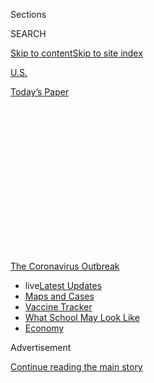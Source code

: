 <div id="app">

<div id="standalone-header">

<div class="interactive-masthead NYTAppHideMasthead css-qz70u6 e1suatyy0">

<div class="section css-ui9rw0 e1suatyy2">

<div class="css-eph4ug er09x8g0">

<div class="css-6n7j50">

</div>

<span class="css-1dv1kvn">Sections</span>

<div class="css-10488qs">

<span class="css-1dv1kvn">SEARCH</span>

</div>

[Skip to content](#site-content)[Skip to site
index](#site-index)

</div>

<div id="masthead-section-label" class="css-1wr3we4 eaxe0e00">

[U.S.](https://www.nytimes3xbfgragh.onion/section/us)

</div>

<div class="css-10698na e1huz5gh0">

</div>

</div>

<div id="masthead-bar-one" class="section hasLinks css-15hmgas e1csuq9d3">

<div class="css-uqyvli e1csuq9d0">

</div>

<div class="css-1uqjmks e1csuq9d1">

</div>

<div class="css-9e9ivx">

[](https://myaccount.nytimes3xbfgragh.onion/auth/login?response_type=cookie&client_id=vi)

</div>

<div class="css-1bvtpon e1csuq9d2">

[Today’s
Paper](https://www.nytimes3xbfgragh.onion/section/todayspaper)

</div>

</div>

</div>

<div class="css-1aor85t" style="opacity:0.000000001;z-index:-1;visibility:hidden">

<div class="css-1hqnpie">

<div class="css-epjblv">

<span class="css-17xtcya">[U.S.](/section/us)</span><span class="css-x15j1o">|</span><span class="css-fwqvlz">The
Risk That Students Could Arrive at School With the
Coronavirus</span>

</div>

<div class="css-k008qs">

<div class="css-1iwv8en">

<span class="css-18z7m18"></span>

<div>

</div>

</div>

<span class="css-1n6z4y">https://nyti.ms/315fGaL</span>

<div class="css-1705lsu">

<div class="css-4xjgmj">

<div class="css-4skfbu" data-role="toolbar" data-aria-label="Social Media Share buttons, Save button, and Comments Panel with current comment count" data-testid="share-tools">

  - 
  - 
  - 
  - 
    
    <div class="css-6n7j50">
    
    </div>

  - 
  - 

</div>

</div>

</div>

</div>

</div>

</div>

<div id="NYT_TOP_BANNER_REGION" class="css-mij9hh">

<div>

<div id="styln-prism-menu-1592847958612" class="section interactive-content interactive-size-medium css-1xxkt5x">

<div class="css-17ih8de interactive-body">

<div id="scroll-container" class="css-1gj85ro">

[<span class="styln-title-wrap"><span class="css-1pje3qr">The
Coronavirus</span><span class="css-1pje3qr">
Outbreak</span></span>](https://www.nytimes3xbfgragh.onion/news-event/coronavirus?action=click&pgtype=Article&state=default&region=TOP_BANNER&context=storylines_menu)

  - <span class="css-kqxiym" data-emphasize="true">live</span>[Latest
    Updates](https://www.nytimes3xbfgragh.onion/2020/08/01/world/coronavirus-covid-19.html?action=click&pgtype=Article&state=default&region=TOP_BANNER&context=storylines_menu)
  - [Maps and
    Cases](https://www.nytimes3xbfgragh.onion/interactive/2020/us/coronavirus-us-cases.html?action=click&pgtype=Article&state=default&region=TOP_BANNER&context=storylines_menu)
  - [Vaccine
    Tracker](https://www.nytimes3xbfgragh.onion/interactive/2020/science/coronavirus-vaccine-tracker.html?action=click&pgtype=Article&state=default&region=TOP_BANNER&context=storylines_menu)
  - [What School May Look
    Like](https://www.nytimes3xbfgragh.onion/interactive/2020/07/29/us/schools-reopening-coronavirus.html?action=click&pgtype=Article&state=default&region=TOP_BANNER&context=storylines_menu)
  - [Economy](https://www.nytimes3xbfgragh.onion/live/2020/07/31/business/stock-market-today-coronavirus?action=click&pgtype=Article&state=default&region=TOP_BANNER&context=storylines_menu)

</div>

</div>

</div>

</div>

</div>

<div id="top-wrapper" class="css-1sy8kpn">

<div id="top-slug" class="css-l9onyx">

Advertisement

</div>

[Continue reading the main
story](#after-top)

<div class="ad top-wrapper" style="text-align:center;height:100%;display:block;min-height:250px">

<div id="top" class="place-ad" data-position="top" data-size-key="top">

</div>

</div>

<div id="after-top">

</div>

</div>

<div class="css-11kjks6" data-role="region" data-aria-label="comments panel" tabindex="-1">

<div class="css-1h21wu5">

<div class="css-akb3vb">

<div>

<div class="css-1yip8nf">

## [Comments](#commentsContainer)

[The Risk That Students Could Arrive at School With the
Coronavirus]()[Skip to Comments]()

<div class="css-c32q7m">

The comments section is closed. To submit a letter to the editor for
publication, write to <letters@NYTimes.com>.

</div>

</div>

<div class="css-1bxnhxc">

</div>

<div class="css-1yip8nf">

</div>

</div>

</div>

</div>

</div>

</div>

<div id="site-content" data-role="main">

# The Risk That Students Could Arrive at School With the Coronavirus

<div class="css-1vegfwe interactive-byline-container">

By [<span class="css-1baulvz" itemprop="name">James
Glanz</span>](https://www.nytimes3xbfgragh.onion/by/james-glanz),
[<span class="css-1baulvz" itemprop="name">Benedict
Carey</span>](https://www.nytimes3xbfgragh.onion/by/benedict-carey) and
<span class="css-1baulvz last-byline" itemprop="name">Matthew
Conlen</span>July 31,
2020

</div>

<div id="interactive-standalone-sharetools" class="css-wkcogx">

<div>

<div class="interactive-sharetools css-9z2bwm" data-role="toolbar" data-aria-label="Social Media Share buttons, Save button, and Comments Panel with current comment count" data-testid="share-tools">

  - 
  - 
  - 
  - 
    
    <div class="css-6n7j50">
    
    </div>

  - *<span class="css-1dtr3u3">289</span>*

</div>

</div>

</div>

As schools grapple with how to reopen, new estimates show that large
parts of the country would likely see infected students if classrooms
opened
now.

<div id="coronavirus-school-reopening-risk" class="section interactive-standard interactive-content interactive-size-scoop css-uc81c" data-id="100000007265537">

<div class="css-17ih8de interactive-body">

<div class="g-story g-freebird g-max-limit" data-preview-slug="2020-07-28-coronavirus-school-reopening-risk">

<div class="g-asset g-graphic g-map-container" style="max-width: 1050px">

<div data-role="img">

<div class="map-key-container">

<div id="nationalmap-key" class="g-key keytype-segmented">

<div class="g-key-row g-key-row-title">

Estimated infected people arriving in the first week

</div>

<div class="key-wrap">

<div class="g-key-row">

<span class="g-key-rect" style="background-color: #ffffff"></span>

1

</div>

<div class="g-key-row">

<span class="g-key-rect" style="background-color: #f4e5d2"></span>

2

</div>

<div class="g-key-row">

<span class="g-key-rect" style="background-color: #fed79c"></span>

3

</div>

<div class="g-key-row">

<span class="g-key-rect" style="background-color: #fba529"></span>

5

</div>

<div class="g-key-row">

<span class="g-key-rect" style="background-color: #ff6600"></span>

10+

</div>

<div class="g-key-row">

<span class="g-key-rect" style="background-color: #ff3000"></span>

</div>

</div>

</div>

<div class="nationalmap-zoom">

<span>+</span>

<span>-</span>

</div>

</div>

<div id="nationalmap-wrap" class="nationalmap-wrap">

</div>

<div class="map_buttons">

<div class="map_button" data-value="10">

Pod of 10

</div>

<div class="map_button" data-value="100">

School of 100

</div>

<div class="map_button selected" data-value="500">

School of 500

</div>

<div class="map_button" data-value="1000">

School of 1,000

</div>

</div>

</div>

<div class="g-source">

<span class="g-credit">Source: Lauren Ancel Meyers and Spencer Fox, the
University of Texas at Austin; Michael Lachmann, Santa Fe
Institute</span>

</div>

</div>

Millions of families face an excruciating choice this fall: Should their
children attend if local schools reopen their classrooms, and risk being
exposed to the coronavirus? Or should they stay home and lose out on
in-person instruction?

No single factor can settle such a fraught decision. But new estimates
provide a rough gauge of the risk that students and educators could
encounter at school in each county in the United States.

The estimates, from researchers at the University of Texas at Austin,
range from sobering to surprisingly reassuring, depending on the area
and the size of the school.

Based on current infection rates, more than 80 percent of Americans live
in a county where at least one infected person would be expected to show
up to a school of 500 students and staff in the first week, if school
started today.

In the highest-risk areas — including Miami, Fort Lauderdale, Nashville
and Las Vegas — at least five students or staff would be expected to
show up infected with the virus at a school of 500 people.

The high numbers reflect the rapid spread of the virus in those areas,
where more than 1 in 70 people are estimated to be currently infected.

At the same time, smaller, isolated groups of students face a much lower
risk. Some schools are considering [narrowing classes
down](https://www.nytimes3xbfgragh.onion/interactive/2020/07/29/us/schools-reopening-coronavirus.html)
to small “pods,” with students who mainly come in contact with their
teacher and each other. While the chance of having an infected person at
the school would stay the same, the risk of exposure within those pods
would be much lower.

If they remain isolated from the rest of the school — a tall order —
10-person pods in every part of the country would be unlikely to include
an infected person in that first week.

<div class="g-asset g-graphic" style="max-width: 600px">

### How many infected people might arrive if classes started today?

<div data-role="img">

<div id="g-comparisons-table">

<div class="g-select">

<span class="g-select-wrap"> </span>

</div>

</div>

</div>

</div>

</div>

</div>

</div>

</div>

</div>

Pod of 10

School of 100

School of 500

School of 1,000

<div class="g-source">

<span class="g-credit">Note: Estimates show potential infected people
arriving during the first week of instruction. A zero indicates a low
probability that an infected person will show up in the school or pod
during that week.</span>

</div>

Education experts and disease researchers said information that reflects
local conditions could be critical in shaping decisions by parents,
teachers, administrators and political leaders.

“It’s meant to guide schools so they can anticipate when it might be
safe, or easier, to open and bring kids in,” said Lauren Ancel Meyers,
an epidemiologist at the University of Texas at Austin who led the
research team.

The projections are rough guidelines based on the estimated prevalence
of the virus in each county, which is drawn from a New York Times
database of cases, and estimates that five people may be infected for
each known case. Those estimates reflect current levels of infection
around the country and are likely to change, improving or worsening in
individual communities over the next weeks and months.

The estimates assume that children are as likely to carry and transmit
the virus as adults — “a large assumption, given the unknowns about
children,” said Spencer Fox, a member of the research team.

“This is meant to be a rough guide, a first step,” Dr. Fox said.

Some preliminary studies have suggested that children are infected less
often, or that young ones do not transmit the disease as readily, which
could reduce the risk, said Carl T. Bergstrom, a professor of biology at
the University of Washington. But those questions [remain
unresolved](https://www.nytimes3xbfgragh.onion/2020/07/30/health/coronavirus-children.html),
he said.

Still, the information “really helps put things into context for
parents,” Dr. Bergstrom said. “Anything that could help you do that both
helps you make better decisions and offers a level of comfort and
assurance.”

Many districts will start the school year remotely. Those that do open
buildings will hedge the risks by [taking various
measures](https://www.nytimes3xbfgragh.onion/interactive/2020/07/29/us/schools-reopening-coronavirus.html),
such as requiring masks and social distancing, holding classes outside
when possible or bringing students to school on alternating schedules.

Plans announced by some of the nation’s largest school systems already
show the range of choices in play. Districts
in[](https://www.nytimes3xbfgragh.onion/2020/07/13/us/lausd-san-diego-school-reopening.html)[San
Diego and Los
Angeles](https://www.nytimes3xbfgragh.onion/2020/07/13/us/lausd-san-diego-school-reopening.html),
citing the risk of crowded classrooms, said they would operate online in
the fall, as will the [vast majority of schools in
California](https://www.nytimes3xbfgragh.onion/2020/07/17/us/california-schools-reopening-newsom.html)
under guidelines issued by the
state.[](https://www.nytimes3xbfgragh.onion/2020/07/08/nyregion/nyc-schools-reopening-plan.html)[New
York
City](https://www.nytimes3xbfgragh.onion/2020/07/08/nyregion/nyc-schools-reopening-plan.html),
though, is planning a partial reopening, allowing classroom attendance
one to three times a week.

But decisions on remote learning come with their own concerns, said Greg
J. Duncan, an education professor at the University of California,
Irvine. [Studies have
shown](https://www.nytimes3xbfgragh.onion/2020/06/05/us/coronavirus-education-lost-learning.html)
that younger children and those in lower-income districts do not learn
as well online as they do in person. For lower-income children, that gap
in learning can persist, he said.

Wealthy families, which have more resources and workarounds, will be far
more risk-averse than others, Dr. Duncan said.

“One infection is too many” will likely be the refrain of wealthier
families, he said. “Any slight chance that their child is going to be
infected is probably going to get them to jump to a decision more
quickly than lower-income families.”

Although the risk varies by school size, in the hardest-hit areas of the
country, even small schools face significant risks.

In eight states, most people live in counties where even a school of
only 100 people would probably see an infected person in the first week
if school started today, the estimates say: Louisiana, Alabama,
Mississippi, Florida, Nevada, Tennessee, Arizona and Georgia.

The list is even longer for schools of 500 people: The vast majority of
people in 19 states, including California, Texas and Illinois, live in
counties where at least one infected person would likely show up to
school in the first week if in-person classes were held. Many of those
areas have elected to hold classes online for now.

Many parents are consumed with the question of returning to school, and
there is hunger for solid guidance, said Annette Campbell Anderson,
deputy director of the Johns Hopkins Center for Safe and Healthy
Schools.

“They want to see the data to make them feel that they have a model that
they can trust,” Dr. Anderson said. “And we need it. We need this kind
of
data.”

<div id="interactive-footer-container" class="css-ovgi28 interactive-footer-container">

Notes: Estimates approximate the proportion of the population that is
infectious based on the number who were infected during the preceding
seven days, from data ending July 28. The calculations assume that
students and teachers come in to school at least once a week and won’t
come in if they are symptomatic. The estimates are likely to change as
the epidemic gets better or worse in certain areas. The estimates assume
that five people are infected for each known case. The estimated range
of infected people shown on the map is based on scenarios with between
three and 10 people infected for each known
case.

<div id="interactive-addendum-list" class="css-1yiqkdd interactive-addendum-list">

</div>

</div>

<div id="standalone-footer">

<div>

<div>

<div id="interactive-footer-wrapper">

<div class="css-i29ckm">

<div class="css-1oeie6n">

Read 289
Comments

</div>

<div class="interactive-sharetools css-9z2bwm" data-role="toolbar" data-aria-label="Social Media Share buttons, Save button, and Comments Panel with current comment count" data-testid="share-tools">

  - 
  - 
  - 
  - 
    
    <div class="css-6n7j50">
    
    </div>

</div>

</div>

<div>

</div>

<div id="bottom-wrapper" class="css-1ede5it">

<div id="bottom-slug" class="css-l9onyx">

Advertisement

</div>

[Continue reading the main
story](#after-bottom)

<div id="bottom" class="ad bottom-wrapper" style="text-align:center;height:100%;display:block;min-height:90px">

</div>

<div id="after-bottom">

</div>

</div>

## Site Index

<div>

</div>

## Site Information Navigation

  - [© <span>2020</span> <span>The New York Times
    Company</span>](https://help.nytimes3xbfgragh.onion/hc/en-us/articles/115014792127-Copyright-notice)

<!-- end list -->

  - [NYTCo](https://www.nytco.com/)
  - [Contact
    Us](https://help.nytimes3xbfgragh.onion/hc/en-us/articles/115015385887-Contact-Us)
  - [Work with us](https://www.nytco.com/careers/)
  - [Advertise](https://nytmediakit.com/)
  - [T Brand Studio](http://www.tbrandstudio.com/)
  - [Your Ad
    Choices](https://www.nytimes3xbfgragh.onion/privacy/cookie-policy#how-do-i-manage-trackers)
  - [Privacy](https://www.nytimes3xbfgragh.onion/privacy)
  - [Terms of
    Service](https://help.nytimes3xbfgragh.onion/hc/en-us/articles/115014893428-Terms-of-service)
  - [Terms of
    Sale](https://help.nytimes3xbfgragh.onion/hc/en-us/articles/115014893968-Terms-of-sale)
  - [Site
    Map](https://spiderbites.nytimes3xbfgragh.onion)
  - [Help](https://help.nytimes3xbfgragh.onion/hc/en-us)
  - [Subscriptions](https://www.nytimes3xbfgragh.onion/subscription?campaignId=37WXW)

</div>

</div>

</div>

</div>

